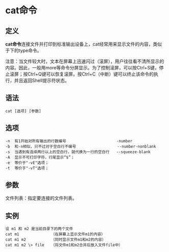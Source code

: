 # cat命令
## 定义
**cat命令**连接文件并打印到标准输出设备上，cat经常用来显示文件的内容，类似于下的type命令。

注意：当文件较大时，文本在屏幕上迅速闪过（滚屏），用户往往看不清所显示的内容。因此，一般用more等命令分屏显示。为了控制滚屏，可以按Ctrl+S键，停止滚屏；按Ctrl+Q键可以恢复滚屏。按Ctrl+C（中断）键可以终止该命令的执行，并且返回Shell提示符状态。

## 语法

```
cat [选项] [参数]
```
## 选项
```
-n  有1开始对所有输出的行数编号                      -number
-b  和-n相似，只不过对于空白行不编号                  --number-nonblank    
-s  当遇到有连续两行以上的空白行，就代换为一行的空白行   --squeeze-blank
-A  显示不可打印字符，行尾显示“$”；
-e  等价于"-vE"选项；
-t  等价于"-vT"选项；
```

## 参数
文件列表：指定要连接的文件列表。

## 实例
```
设 m1 和 m2 是当前目录下的两个文件
cat m1              （在屏幕上显示文件m1的内容）
cat m1 m2           （同时显示文件m1和m2的内容）
cat m1 m2 \> file   （将文件m1和m2合并后放入文件file中）
```

